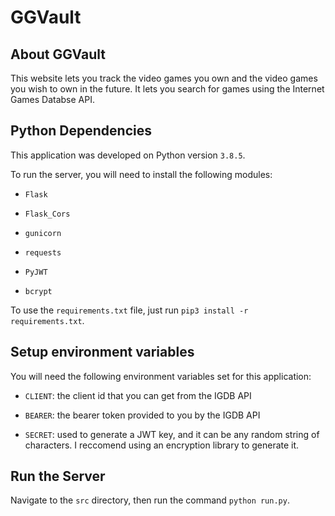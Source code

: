 # GGVault

## About GGVault

This website lets you track the video games you own and the video games you wish to own in the future. It lets you search for games using the Internet Games Databse API.

## Python Dependencies

This application was developed on Python version `3.8.5`.

To run the server, you will need to install the following modules:

- `Flask`

- `Flask_Cors`

- `gunicorn`

- `requests`

- `PyJWT`

- `bcrypt`

To use the `requirements.txt` file, just run `pip3 install -r requirements.txt`.

## Setup environment variables

You will need the following environment variables set for this application:

- `CLIENT`: the client id that you can get from the IGDB API

- `BEARER`: the bearer token provided to you by the IGDB API

- `SECRET`: used to generate a JWT key, and it can be any random string of characters. I reccomend using an encryption library to generate it.

## Run the Server

Navigate to the `src` directory, then run the command `python run.py`.
